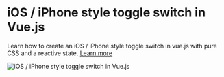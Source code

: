# iOS / iPhone style toggle switch in Vue.js
Learn how to create an iOS / iPhone style toggle switch in vue.js with pure CSS and a reactive state.
[Learn more](https://www.nightprogrammer.com/vue-js/create-an-ios-iphone-style-toggle-switch-in-vuejs-example/)

![iOS / iPhone style toggle switch in Vue.js](https://i0.wp.com/www.nightprogrammer.com/wp-content/uploads/2022/10/vuejs-toggle-switch-example.gif "iOS / iPhone style toggle switch in Vue.js")